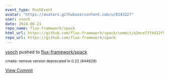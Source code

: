 ```yaml
---
event_type: PushEvent
avatar: "https://avatars.githubusercontent.com/u/814322?"
user: vsoch
date: 2024-06-21
repo_name: flux-framework/spack
html_url: https://github.com/flux-framework/spack/commit/a3ece7ff4d12f983deda6216e9600d24d2e0a200
repo_url: https://github.com/flux-framework/spack
---
```


<a href='https://github.com/vsoch' target='_blank'>vsoch</a> pushed to <a href='https://github.com/flux-framework/spack' target='_blank'>flux-framework/spack</a>

<small>cmake: remove version deprecated in 0.22 (#44628)</small>

<a href='https://github.com/flux-framework/spack/commit/a3ece7ff4d12f983deda6216e9600d24d2e0a200' target='_blank'>View Commit</a>